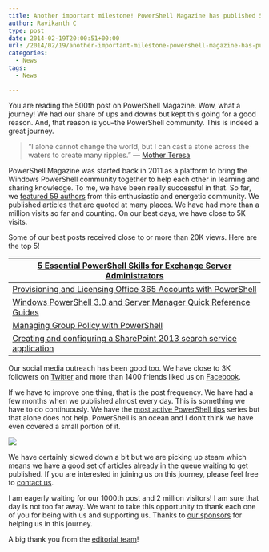 ```yaml
---
title: Another important milestone! PowerShell Magazine has published 500 posts!
author: Ravikanth C
type: post
date: 2014-02-19T20:00:51+00:00
url: /2014/02/19/another-important-milestone-powershell-magazine-has-published-500-posts/
categories:
  - News
tags:
  - News

---
```

You are reading the 500th post on PowerShell Magazine. Wow, what a journey! We had our share of ups and downs but kept this going for a good reason. And, that reason is you&#8211;the PowerShell community. This is indeed a great journey.

> “I alone cannot change the world, but I can cast a stone across the waters to create many ripples.” ― [Mother Teresa][1]

PowerShell Magazine was started back in 2011 as a platform to bring the Windows PowerShell community together to help each other in learning and sharing knowledge. To me, we have been really successful in that. So far, we [featured 59 authors][2] from this enthusiastic and energetic community. We published articles that are quoted at many places. We have had more than a million visits so far and counting. On our best days, we have close to 5K visits.

Some of our best posts received close to or more than 20K views. Here are the top 5!

| [5 Essential PowerShell Skills for Exchange Server Administrators](/211/12/20/5-essential-powershell-skills-for-exchange-server-administrators/) |
| ------------------------------------------------------------ |
| [Provisioning and Licensing Office 365 Accounts with PowerShell](/2012/04/23/provisioning-and-licensing-office-365-accounts-with-powershell/) |
| [Windows PowerShell 3.0 and Server Manager Quick Reference Guides](/2012/06/09/windows-powershell-3-0-and-server-manager-quick-reference-guides/) |
| [Managing Group Policy with PowerShell](/2012/05/14/managing-group-policy-with-powershell/) |
| [Creating and configuring a SharePoint 2013 search service application](/2013/04/29/creating-and-configuring-a-sharepoint-2013-search-service-application/) |

Our social media outreach has been good too. We have close to 3K followers on [Twitter][3] and more than 1400 friends liked us on [Facebook][4].

If we have to improve one thing, that is the post frequency. We have had a few months when we published almost every day. This is something we have to do continuously. We have the [most active PowerShell tips][5] series but that alone does not help. PowerShell is an ocean and I don&#8217;t think we have even covered a small portion of it.

![](/images/postspermonth.png)

We have certainly slowed down a bit but we are picking up steam which means we have a good set of articles already in the queue waiting to get published. If you are interested in joining us on this journey, please feel free to [contact us][6].

I am eagerly waiting for our 1000th post and 2 million visitors! I am sure that day is not too far away. We want to take this opportunity to thank each one of you for being with us and supporting us. Thanks to [our sponsors][7] for helping us in this journey.

A big thank you from the [editorial team][8]!

[1]: http://www.goodreads.com/author/show/838305.Mother_Teresa
[2]: /author/
[3]: https://twitter.com/powershellmag
[4]: https://www.facebook.com/powershellmagazine
[5]: /tags/tips-and-tricks/
[6]: /write-for-us/
[7]: /2013/09/18/announcing-kemp-technologies-as-a-technology-partner/
[8]: /about/